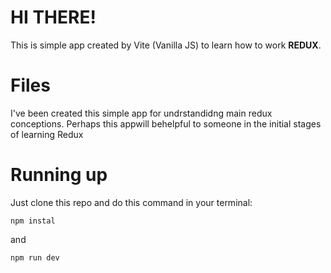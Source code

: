 # HI THERE!

This is simple app created by Vite (Vanilla JS) to learn how to work **REDUX**. 


# Files

I've been created this simple app for undrstandidng main redux conceptions. Perhaps this appwill behelpful to someone in the initial stages of learning Redux

# Running up

Just clone this repo and do this command in your terminal:

    npm instal
and 

    npm run dev
